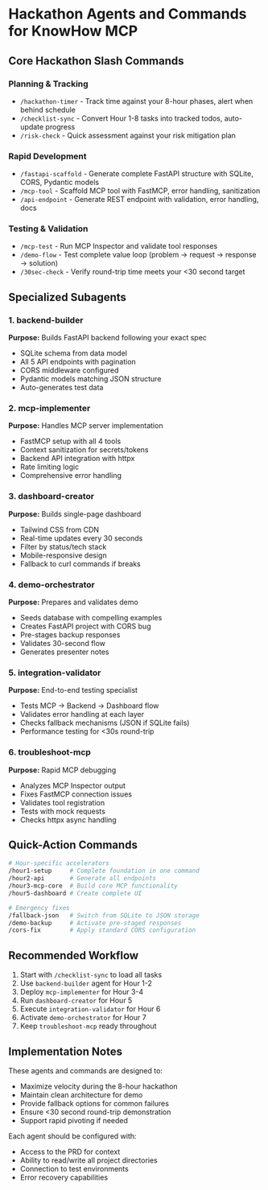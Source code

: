 # Hackathon Agents and Commands for KnowHow MCP

## Core Hackathon Slash Commands

### Planning & Tracking
- `/hackathon-timer` - Track time against your 8-hour phases, alert when behind schedule
- `/checklist-sync` - Convert Hour 1-8 tasks into tracked todos, auto-update progress
- `/risk-check` - Quick assessment against your risk mitigation plan

### Rapid Development
- `/fastapi-scaffold` - Generate complete FastAPI structure with SQLite, CORS, Pydantic models
- `/mcp-tool` - Scaffold MCP tool with FastMCP, error handling, sanitization
- `/api-endpoint` - Generate REST endpoint with validation, error handling, docs

### Testing & Validation
- `/mcp-test` - Run MCP Inspector and validate tool responses
- `/demo-flow` - Test complete value loop (problem → request → response → solution)
- `/30sec-check` - Verify round-trip time meets your <30 second target

## Specialized Subagents

### 1. backend-builder
**Purpose:** Builds FastAPI backend following your exact spec
- SQLite schema from data model
- All 5 API endpoints with pagination
- CORS middleware configured
- Pydantic models matching JSON structure
- Auto-generates test data

### 2. mcp-implementer
**Purpose:** Handles MCP server implementation
- FastMCP setup with all 4 tools
- Context sanitization for secrets/tokens
- Backend API integration with httpx
- Rate limiting logic
- Comprehensive error handling

### 3. dashboard-creator
**Purpose:** Builds single-page dashboard
- Tailwind CSS from CDN
- Real-time updates every 30 seconds
- Filter by status/tech stack
- Mobile-responsive design
- Fallback to curl commands if breaks

### 4. demo-orchestrator
**Purpose:** Prepares and validates demo
- Seeds database with compelling examples
- Creates FastAPI project with CORS bug
- Pre-stages backup responses
- Validates 30-second flow
- Generates presenter notes

### 5. integration-validator
**Purpose:** End-to-end testing specialist
- Tests MCP → Backend → Dashboard flow
- Validates error handling at each layer
- Checks fallback mechanisms (JSON if SQLite fails)
- Performance testing for <30s round-trip

### 6. troubleshoot-mcp
**Purpose:** Rapid MCP debugging
- Analyzes MCP Inspector output
- Fixes FastMCP connection issues
- Validates tool registration
- Tests with mock requests
- Checks httpx async handling

## Quick-Action Commands

```bash
# Hour-specific accelerators
/hour1-setup     # Complete foundation in one command
/hour2-api       # Generate all endpoints
/hour3-mcp-core  # Build core MCP functionality
/hour5-dashboard # Create complete UI

# Emergency fixes
/fallback-json   # Switch from SQLite to JSON storage
/demo-backup     # Activate pre-staged responses
/cors-fix        # Apply standard CORS configuration
```

## Recommended Workflow

1. Start with `/checklist-sync` to load all tasks
2. Use `backend-builder` agent for Hour 1-2
3. Deploy `mcp-implementer` for Hour 3-4
4. Run `dashboard-creator` for Hour 5
5. Execute `integration-validator` for Hour 6
6. Activate `demo-orchestrator` for Hour 7
7. Keep `troubleshoot-mcp` ready throughout

## Implementation Notes

These agents and commands are designed to:
- Maximize velocity during the 8-hour hackathon
- Maintain clean architecture for demo
- Provide fallback options for common failures
- Ensure <30 second round-trip demonstration
- Support rapid pivoting if needed

Each agent should be configured with:
- Access to the PRD for context
- Ability to read/write all project directories
- Connection to test environments
- Error recovery capabilities